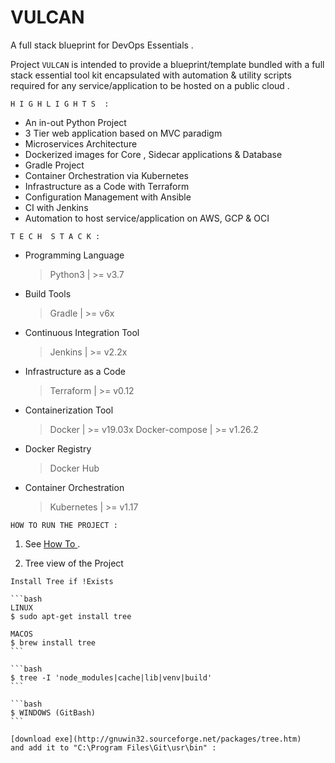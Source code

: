 # VULCAN 

A full stack blueprint for DevOps Essentials .

Project `VULCAN` is intended to provide a blueprint/template bundled with a full stack essential tool kit encapsulated with automation & utility scripts required for any service/application to be hosted on a public cloud . 

`H I G H L I G H T S  :`

- An in-out Python Project
- 3 Tier web application based on MVC paradigm
- Microservices Architecture 
- Dockerized images for Core , Sidecar applications & Database
- Gradle Project 
- Container Orchestration via Kubernetes 
- Infrastructure as a Code with Terraform
- Configuration Management with Ansible
- CI with Jenkins 
- Automation to host service/application on  AWS, GCP & OCI 

`T E C H  S T A C K :`
	
- Programming Language 
   > Python3 | >= v3.7 

- Build Tools 
   > Gradle | >= v6x 

- Continuous Integration Tool 
  > Jenkins | >= v2.2x 

- Infrastructure as a Code 
  > Terraform | >= v0.12 

- Containerization Tool 
  > Docker | >= v19.03x 
  > Docker-compose | >= v1.26.2

- Docker Registry 
  > Docker Hub 

- Container Orchestration 
  > Kubernetes | >= v1.17 


`HOW TO RUN THE PROJECT :`

  1. See [ How To ](https://github.com/KVSDURGASURESH/VULCAN/tree/master/HowToRun.md).

  2. Tree view of the Project

    Install Tree if !Exists 

    ```bash
    LINUX
    $ sudo apt-get install tree

    MACOS
    $ brew install tree
    ```
    
    ```bash
    $ tree -I 'node_modules|cache|lib|venv|build'
    ```

    ```bash
    $ WINDOWS (GitBash)
    ```
  
    [download exe](http://gnuwin32.sourceforge.net/packages/tree.htm) 
    and add it to "C:\Program Files\Git\usr\bin" :
  









